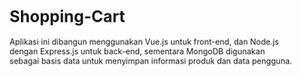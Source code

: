 # Shopping-Cart
Aplikasi ini dibangun menggunakan Vue.js untuk front-end, dan Node.js dengan Express.js untuk back-end, sementara MongoDB digunakan sebagai basis data untuk menyimpan informasi produk dan data pengguna.
